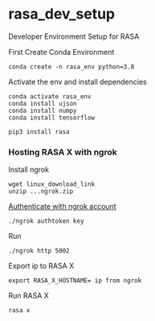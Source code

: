 # rasa_dev_setup
Developer Environment Setup for RASA

First Create Conda Environment
```
conda create -n rasa_env python=3.8
```
Activate the env and install dependencies
```
conda activate rasa_env
conda install ujson
conda install numpy
conda install tensorflow
```
```
pip3 install rasa
```

### Hosting RASA X with ngrok

Install ngrok
```
wget linux_download_link
unzip ...ngrok.zip
```

[Authenticate with ngrok account](https://dashboard.ngrok.com/get-started/setup)
```
./ngrok authtoken key
```

Run
```
./ngrok http 5002
```

Export ip to RASA X
```
export RASA_X_HOSTNAME= ip from ngrok 
```

Run RASA X
```
rasa x
```
